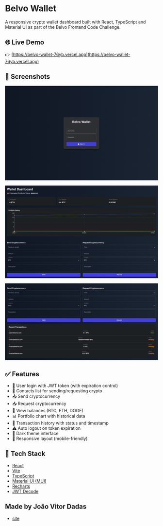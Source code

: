 

# Belvo Wallet

A responsive crypto wallet dashboard built with React, TypeScript and Material UI as part of the Belvo Frontend Code Challenge.

## 🌐 Live Demo

👉 [https://belvo-wallet-76yb.vercel.app](https://belvo-wallet-76yb.vercel.app)


## 📸 Screenshots


![Login](https://github.com/joaodadas/BELVO-WALLET/blob/main/src/img/login.png?raw=true)


![Wallet Overview](https://github.com/joaodadas/BELVO-WALLET/blob/main/src/img/wallet-1.png?raw=true)


![Wallet Transactions](https://github.com/joaodadas/BELVO-WALLET/blob/main/src/img/wallet-2.png?raw=true)

## ✅ Features

- 🔐 User login with JWT token (with expiration control)
- 👤 Contacts list for sending/requesting crypto
- 📤 Send cryptocurrency
- 📥 Request cryptocurrency
- 💼 View balances (BTC, ETH, DOGE)
- 📊 Portfolio chart with historical data
- 📃 Transaction history with status and timestamp
- ⚠️ Auto logout on token expiration
- 🌙 Dark theme interface
- 📱 Responsive layout (mobile-friendly)


## 🚀 Tech Stack

- [React](https://react.dev/)
- [Vite](https://vitejs.dev/)
- [TypeScript](https://www.typescriptlang.org/)
- [Material UI (MUI)](https://mui.com/)
- [Recharts](https://recharts.org/)
- [JWT Decode](https://github.com/auth0/jwt-decode)


## Made by João Vitor Dadas 
- [site](https://joaodadas.com.br)

